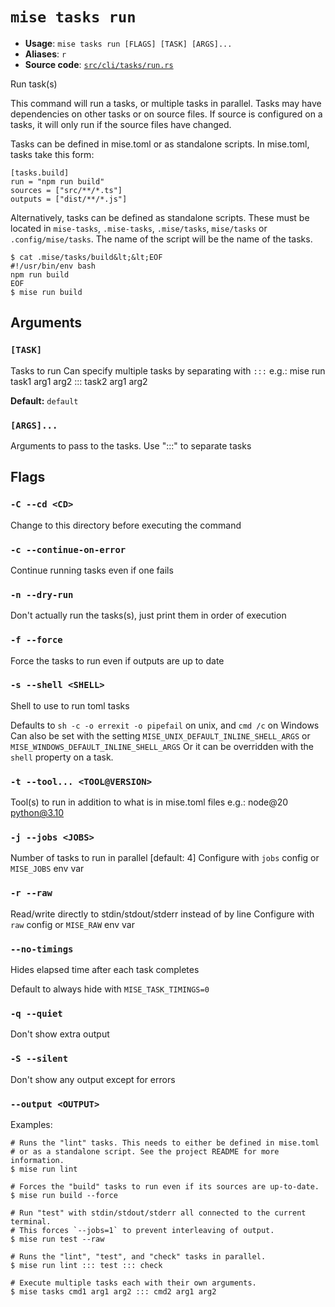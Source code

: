 # `mise tasks run`

- **Usage**: `mise tasks run [FLAGS] [TASK] [ARGS]...`
- **Aliases**: `r`
- **Source code**: [`src/cli/tasks/run.rs`](https://github.com/jdx/mise/blob/main/src/cli/tasks/run.rs)

Run task(s)

This command will run a tasks, or multiple tasks in parallel.
Tasks may have dependencies on other tasks or on source files.
If source is configured on a tasks, it will only run if the source
files have changed.

Tasks can be defined in mise.toml or as standalone scripts.
In mise.toml, tasks take this form:

```
[tasks.build]
run = "npm run build"
sources = ["src/**/*.ts"]
outputs = ["dist/**/*.js"]
```

Alternatively, tasks can be defined as standalone scripts.
These must be located in `mise-tasks`, `.mise-tasks`, `.mise/tasks`, `mise/tasks` or
`.config/mise/tasks`.
The name of the script will be the name of the tasks.

```
$ cat .mise/tasks/build&lt;&lt;EOF
#!/usr/bin/env bash
npm run build
EOF
$ mise run build
```

## Arguments

### `[TASK]`

Tasks to run
Can specify multiple tasks by separating with `:::`
e.g.: mise run task1 arg1 arg2 ::: task2 arg1 arg2

**Default:** `default`

### `[ARGS]...`

Arguments to pass to the tasks. Use ":::" to separate tasks

## Flags

### `-C --cd <CD>`

Change to this directory before executing the command

### `-c --continue-on-error`

Continue running tasks even if one fails

### `-n --dry-run`

Don't actually run the tasks(s), just print them in order of execution

### `-f --force`

Force the tasks to run even if outputs are up to date

### `-s --shell <SHELL>`

Shell to use to run toml tasks

Defaults to `sh -c -o errexit -o pipefail` on unix, and `cmd /c` on Windows
Can also be set with the setting `MISE_UNIX_DEFAULT_INLINE_SHELL_ARGS` or `MISE_WINDOWS_DEFAULT_INLINE_SHELL_ARGS`
Or it can be overridden with the `shell` property on a task.

### `-t --tool... <TOOL@VERSION>`

Tool(s) to run in addition to what is in mise.toml files e.g.: node@20 python@3.10

### `-j --jobs <JOBS>`

Number of tasks to run in parallel
[default: 4]
Configure with `jobs` config or `MISE_JOBS` env var

### `-r --raw`

Read/write directly to stdin/stdout/stderr instead of by line
Configure with `raw` config or `MISE_RAW` env var

### `--no-timings`

Hides elapsed time after each task completes

Default to always hide with `MISE_TASK_TIMINGS=0`

### `-q --quiet`

Don't show extra output

### `-S --silent`

Don't show any output except for errors

### `--output <OUTPUT>`

Examples:

```
# Runs the "lint" tasks. This needs to either be defined in mise.toml
# or as a standalone script. See the project README for more information.
$ mise run lint

# Forces the "build" tasks to run even if its sources are up-to-date.
$ mise run build --force

# Run "test" with stdin/stdout/stderr all connected to the current terminal.
# This forces `--jobs=1` to prevent interleaving of output.
$ mise run test --raw

# Runs the "lint", "test", and "check" tasks in parallel.
$ mise run lint ::: test ::: check

# Execute multiple tasks each with their own arguments.
$ mise tasks cmd1 arg1 arg2 ::: cmd2 arg1 arg2
```
